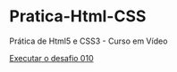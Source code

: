 # Pratica-Html-CSS
 Prática de Html5 e CSS3 - Curso em Vídeo

<a href="https://tiago-sampa.github.io/Pratica-Html-CSS/mod2/d010/android.html">Executar o desafio 010</a>